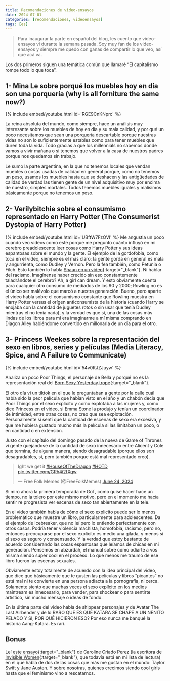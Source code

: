 ```yaml
---
title: Recomendaciones de video-ensayos
date: 2024-07-01
categories: [recomendaciones, videoensayos]
tags: [es]
---
```


> Para inaugurar la parte en español del blog, les cuento qué video-ensayos vi durante la semana pasada. Soy muy fan de los video-ensayos y siempre me quedo con ganas de compartir lo que veo, así que acá va.

Los dos primeros siguen una temática común que llamaré “El capitalismo rompe todo lo que toca”.

## 1- Mina Le sobre porqué los muebles hoy en día son una porquería (why is all forniture the same now?)
{% include embed/youtube.html id='RGE9CnKNprc' %}

La reina absoluta del mundo, como siempre, hace un análisis muy interesante sobre los muebles de hoy en día y su mala calidad, y por qué un poco necesitamos que sean una porquería descartable porque nuestras vidas no son lo suficientemente estables como para tener muebles que duren toda la vida. Todo gracias a que los millennials no sabemos donde vamos a vivir mañana o si tenemos que volver a la casa de nuestros padres porque nos quedamos sin trabajo. 

Le sumo la parte argentina, en la que no tenemos locales que vendan muebles o cosas usadas de calidad en general porque, como no tenemos un peso, usamos los muebles hasta que se deshacen y las antigüedades de calidad de verdad las tienen gente de un nivel adquisitivo muy por encima de nuestro, simples mortales. Todos tenemos muebles iguales y malísimos básicamente porque no tenemos un peso.

## 2- Verilybitchie sobre el consumismo representado en Harry Potter (The Consumerist Dystopia of Harry Potter)
{% include embed/youtube.html id='UBftW7FzOVI' %}
Me angustia un poco cuando veo videos como este porque me pregunto cuánto influyó en mi cerebro preadolescente leer cosas como Harry Potter y sus ideas espantosas sobre el mundo y la gente. El ejemplo de la gordofobia, como toca en el video, siempre es el más claro: la gente gorda en general es mala y angurrienta, como Dudley y Vernon. Pero la fea también, como Petunia o Filch. Esto también lo habla [Shaun en un video](https://www.youtube.com/watch?v=-1iaJWSwUZs&ab_channel=Shaun){:target="_blank"}. Ni hablar del racismo. Imagínense haber crecido sin eso constantemente taladrándote el cerebro? Ah, a girl can dream. Y esto obviamente cuenta para cualquier otro consumo de mediados de los 90 y 2000; Rowling no es el único ser malévolo que marcó a nuestra generación. Bueno, pero aparte el video habla sobre el consumismo constante que Rowling muestra en Harry Potter versus el orígen anticonsumista de la historia (cuando Harry se enojaba con la cantidad de juguetes rotos o sin usar que tenía Dudley mientras él no tenía nada), y la verdad es que sí, una de las cosas más lindas de los libros para mí era imaginarme a mí misma comprando en Diagon Alley habiéndome convertido en millonaria de un día para el otro.

## 3- Princess Weekes sobre la representación del sexo en libros, series y películas (Media Literacy, Spice, and A Failure to Communicate)
{% include embed/youtube.html id='54v0KJZJuyw' %}

Analiza un poco Poor Things, el personaje de Bella y porqué no es la representación real del [Born Sexy Yesterday trope](https://www.youtube.com/watch?v=0thpEyEwi80&ab_channel=PopCultureDetective){:target="_blank"}. 

El otro día vi un tiktok en el que le preguntaban a gente por la calle cuál había sido la peor película que habían visto en el año y un chabón decia que Poor Things por el sexo explicito y como explotaba a las mujeres y, como dice Princess en el video, si Emma Stone la produjo y tenían un coordinador de intimidad, entre otras cosas, no creo que sea explotación. Personalmente sí sentí que la cantidad de escenas de sexo era excesiva, y que me hubiera gustado mucho más la película si las limitaban un poco, o en cantidad o en extensión.

Justo con el capítulo del domingo pasado de la nueva de Game of Thrones vi gente quejandose de la cantidad de sexo innecesario entre Alicent y Cole que termina, de alguna manera, siendo desagradable (porque ellos son desagradables, sí, pero también porque está mal representado creo). 

<blockquote class="twitter-tweet" data-theme="dark"><p lang="en" dir="ltr">Ight we get it <a href="https://twitter.com/hashtag/HouseOfTheDragon?src=hash&amp;ref_src=twsrc%5Etfw">#HouseOfTheDragon</a> <a href="https://twitter.com/hashtag/HOTD?src=hash&amp;ref_src=twsrc%5Etfw">#HOTD</a> <a href="https://t.co/GRh4i2fXqw">pic.twitter.com/GRh4i2fXqw</a></p>&mdash; Free Folk Memes (@FreeFolkMemes) <a href="https://twitter.com/FreeFolkMemes/status/1805313383249723727?ref_src=twsrc%5Etfw">June 24, 2024</a></blockquote> <script async src="https://platform.twitter.com/widgets.js" charset="utf-8"></script> 

Si miro ahora la primera temporada de GoT, como quise hacer hace un tiempo, no la tolero por este mismo motivo, pero en el momento me hacía sentir re progresista ver escenas de sexo tan abiertamente en la tele. 

En el video también habla de cómo el sexo explicito puede ser lo menos problemático que muestre un libro, particularmente para adolescentes. Da el ejemplo de Icebreaker, que no leí pero lo entiendo perfectamente con otros casos. Podría tener violencia machista, homofobia, racismo, pero no, entonces preocuparse por el sexo explicito es medio una gilada, y menos si el sexo es seguro y consensuado. Y la verdad que estoy bastante de acuerdo considerando las cosas espantosas que leíamos de chicas en mi generación. Pensemos en abzurdah, el manual sobre cómo odiarte a vos misma siendo super cool en el proceso. Lo que menos me traumó de ese libro fueron las escenas sexuales. 

Obviamente estoy totalmente de acuerdo con la idea principal del video, que dice que básicamente que te gusten las películas y libros “picantes” no está mal ni te convierte en una persona adiacta a la pornografía, ni cerca. Solamente siento que muchas veces el sexo explícito en los medios maintream es innecesario, para vender, para shockear o para sentirte artístico, sin mucho mensaje o ideas de fondo. 

En la última parte del video habla de shippear personajes y de Avatar The Last Airbender y de lo RARO QUE ES QUE KATARA SE CHAPE A UN NENITO PELADO Y SI, POR QUÉ HICIERON ESO? Por eso nunca me banqué la historia Aang-Katara. Es rari. 

## Bonus
Leí [este ensayo](https://newsletter.carolinecriadoperez.com/p/invisible-women-the-pen-is-in-her){:target="_blank"} de Caroline Criado Perez (la escritora de [Invisible Women](https://carolinecriadoperez.com/book/invisible-women/){:target="_blank"}, que todavía está en mi lista de lectura) en el que habla de dos de las cosas que más me gustan en el mundo: Taylor Swift y Jane Austen. Y sobre nosotras, quienes crecimos siendo cool girls hasta que el feminismo vino a rescatarnos.
